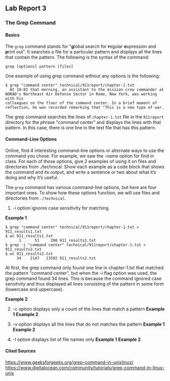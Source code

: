## **Lab Report 3**

### The Grep Command

#### Basics
The `grep` command stands for "**g**lobal search for **r**egular **e**xpression and **p**rint out". It searches a file for a particular pattern and displays all the lines that contain the pattern. The following is the syntax of the command:

`grep [options] pattern [files]`

One example of using grep command without any options is the following:
```
$ grep "command center" technical/911report/chapter-1.txt
  At 10:02 that morning, an assistant to the mission crew commander at NORAD's Northeast Air Defense Sector in Rome, New York, was working with his
colleagues on the floor of the command center. In a brief moment of reflection, he was recorded remarking that "This is a new type of war.
```
The grep command searches the lines of `chapter-1.txt` file in the `911report` directory for the phrase "command center" and displays the lines with that pattern. In this case, there is one line in the text file that has this pattern.


#### Command-Line Options

Online, find 4 interesting command-line options or alternate ways to use the command you chose. For example, we saw the -name option for find in class. For each of those options, give 2 examples of using it on files and directories from ./technical. Show each example as a code block that shows the command and its output, and write a sentence or two about what it’s doing and why it’s useful.

The `grep` command has various command-line options, but here are four important ones. To show how these options function, we will use files and directories from `./technical`.

1. -i option ignores case sensitivity for matching.

**Example 1**
 ```
$ grep "command center" technical/911report/chapter-1.txt > 911_results1.txt 
$ wc 911_results1.txt                                                       
       1      51     290 911_results2.txt
$ grep -i "command center" technical/911report/chapter-1.txt > 911_results2.txt
$ wc 911_results2.txt                                                          
      34    2147   13592 911_results2.txt
 ```
At first, the grep command only found one line in chapter-1.txt that matched the pattern "command center", but when the -i flag option was used, the grep command found 34 lines. This is because the command ignored case sensitvity and thus displayed all lines consisting of the pattern in some form (lowercase and uppercase).

**Example 2**

2. -c option displays only a count of the lines that match a pattern
**Example 1** 
**Example 2**

3. -v option displays all the lines that do not matches the pattern
**Example 1** 
**Example 2**

4. -l option displays list of file names only
**Example 1** 
**Example 2**

#### Cited Sources
https://www.geeksforgeeks.org/grep-command-in-unixlinux/
https://www.digitalocean.com/community/tutorials/grep-command-in-linux-unix


